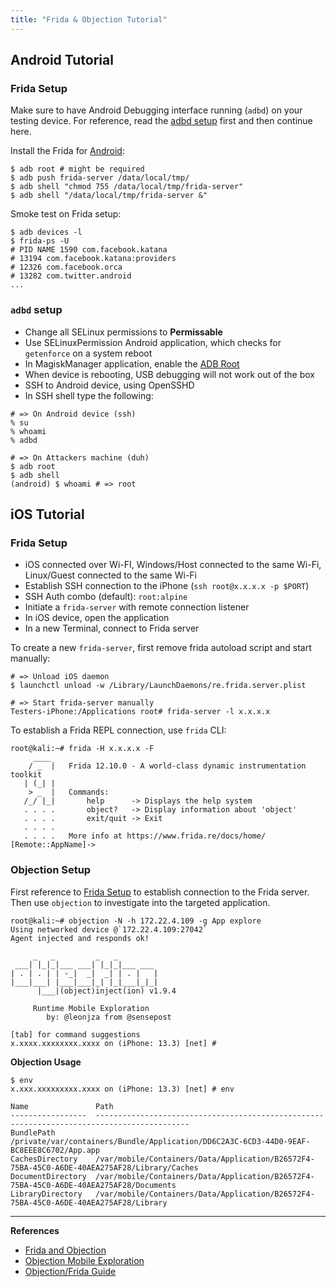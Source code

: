 ```yaml
---
title: "Frida & Objection Tutorial"
---
```


## Android Tutorial

### Frida Setup

Make sure to have Android Debugging interface running (`adbd`) on your testing device. For reference, read the [adbd setup](#adbd-setup) first and then continue here.

Install the Frida for [Android](https://frida.re/docs/android/):

```
$ adb root # might be required
$ adb push frida-server /data/local/tmp/
$ adb shell "chmod 755 /data/local/tmp/frida-server"
$ adb shell "/data/local/tmp/frida-server &"
```

Smoke test on Frida setup:

```
$ adb devices -l
$ frida-ps -U
# PID NAME 1590 com.facebook.katana
# 13194 com.facebook.katana:providers
# 12326 com.facebook.orca
# 13282 com.twitter.android
...
```

### `adbd` setup

* Change all SELinux permissions to **Permissable**
* Use SELinuxPermission Android application, which checks for `getenforce` on a system reboot
* In MagiskManager application, enable the [ADB Root](https://github.com/evdenis/adb_root)
* When device is rebooting, USB debugging will not work out of the box
* SSH to Android device, using OpenSSHD
* In SSH shell type the following:

```
# => On Android device (ssh)
% su
% whoami
% adbd

# => On Attackers machine (duh)
$ adb root
$ adb shell
(android) $ whoami # => root
```

## iOS Tutorial

### Frida Setup

* iOS connected over Wi-FI, Windows/Host connected to the same Wi-Fi, Linux/Guest connected to the same Wi-Fi
* Establish SSH connection to the iPhone (`ssh root@x.x.x.x -p $PORT`)
* SSH Auth combo (default): `root:alpine`
* Initiate a `frida-server` with remote connection listener
* In iOS device, open the application 
* In a new Terminal, connect to Frida server

To create a new `frida-server`, first remove frida autoload script and start manually:

```
# => Unload iOS daemon
$ launchctl unload -w /Library/LaunchDaemons/re.frida.server.plist

# => Start frida-server manually
Testers-iPhone:/Applications root# frida-server -l x.x.x.x
```

To establish a Frida REPL connection, use `frida` CLI:

```
root@kali:~# frida -H x.x.x.x -F
     ____
    / _  |   Frida 12.10.0 - A world-class dynamic instrumentation toolkit
   | (_| |
    > _  |   Commands:
   /_/ |_|       help      -> Displays the help system
   . . . .       object?   -> Display information about 'object'
   . . . .       exit/quit -> Exit
   . . . .
   . . . .   More info at https://www.frida.re/docs/home/
[Remote::AppName]->
```

### Objection Setup

First reference to [Frida Setup](#frida-setup) to establish connection to the Frida server. Then use `objection` to investigate into the targeted application.

```
root@kali:~# objection -N -h 172.22.4.109 -g App explore
Using networked device @`172.22.4.109:27042`
Agent injected and responds ok!

     _   _         _   _
 ___| |_|_|___ ___| |_|_|___ ___
| . | . | | -_|  _|  _| | . |   |
|___|___| |___|___|_| |_|___|_|_|
      |___|(object)inject(ion) v1.9.4

     Runtime Mobile Exploration
        by: @leonjza from @sensepost

[tab] for command suggestions
x.xxxx.xxxxxxxx.xxxx on (iPhone: 13.3) [net] #
```

**Objection Usage**

```
$ env
x.xxx.xxxxxxxxx.xxxx on (iPhone: 13.3) [net] # env

Name               Path
-----------------  -------------------------------------------------------------------------------------------
BundlePath         /private/var/containers/Bundle/Application/DD6C2A3C-6CD3-44D0-9EAF-BC8EEE8C6702/App.app
CachesDirectory    /var/mobile/Containers/Data/Application/B26572F4-75BA-45C0-A6DE-40AEA275AF28/Library/Caches
DocumentDirectory  /var/mobile/Containers/Data/Application/B26572F4-75BA-45C0-A6DE-40AEA275AF28/Documents
LibraryDirectory   /var/mobile/Containers/Data/Application/B26572F4-75BA-45C0-A6DE-40AEA275AF28/Library
```

---

**References**

* [Frida and Objection](https://www.allysonomalley.com/2018/12/20/ios-pentesting-tools-part-3-frida-and-objection/)
* [Objection Mobile Exploration](https://kalilinuxtutorials.com/objection-mobile-exploration/ )
* [Objection/Frida Guide](https://www.secjuice.com/objection-frida-guide/)

